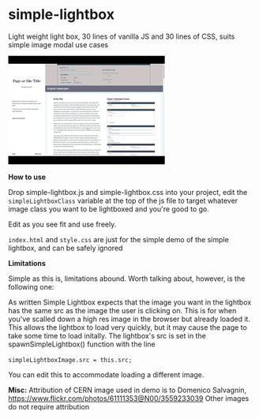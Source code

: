 # simple-lightbox
Light weight light box, 30 lines of vanilla JS and 30 lines of CSS, suits simple image modal use cases

![alt text](https://github.com/Eric-Melb/simple-lightbox/blob/master/img/simple-lightbox.gif "Example gif")

**How to use**

Drop simple-lightbox.js and simple-lightbox.css into your project, edit the ```simpleLightboxClass``` variable at the top of the js file to target whatever image class you want to be lightboxed and you're good to go.

Edit as you see fit and use freely. 

`index.html` and `style.css` are just for the simple demo of the simple lightbox, and can be safely ignored


**Limitations**

Simple as this is, limitations abound. Worth talking about, however, is the following one:

As written Simple Lightbox expects that the image you want in the lightbox has the same src as the image the user is clicking on. This is for when you've scalled down a high res image in the browser but already loaded it. This allows the lightbox to load very quickly, but it may cause the page to take some time to load initally. The lightbox's src is set in the spawnSimpleLightbox() function with the line 
 
 ```simpleLightboxImage.src = this.src;```

 You can edit this to accommodate loading a different image.



**Misc:**
 Attribution of CERN image used in demo is to Domenico Salvagnin, https://www.flickr.com/photos/61111353@N00/3559233039
 Other images do not require attribution
